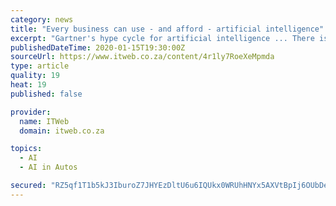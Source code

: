 ```yaml
---
category: news
title: "Every business can use - and afford - artificial intelligence"
excerpt: "Gartner's hype cycle for artificial intelligence ... There is a deep appetite for AI driving this. Yet there is also reluctance, fuelled by the belief that AI is not for everyone. Most decision-makers still think of AI as a future technology, only available through expensive and nuanced breakthroughs such as self-driving vehicles."
publishedDateTime: 2020-01-15T19:30:00Z
sourceUrl: https://www.itweb.co.za/content/4r1ly7RoeXeMpmda
type: article
quality: 19
heat: 19
published: false

provider:
  name: ITWeb
  domain: itweb.co.za

topics:
  - AI
  - AI in Autos

secured: "RZ5qf1T1b5kJ3IburoZ7JHYEzDltU6u6IQUkx0WRUhHNYx5AXVtBpIj6OUbDetGH/61KJO+oF7m1jSJOvdJtk1lkfCl70nJoWJIs1lswBCf2mprUdizfZdLgbViZLIOCu/jaefdGg7XmoK2SpWbPR2xttem6QGZcML0XJkdQr70qJcryAxMmt/ZFQM0Wjbuwh/2xw4Xxgp4yBAATopXH/5LTpPulZHRS0d5cI2B4gxgMHzZD7B/VsltLWZSRq3WWvQTKRqtckhlUfLpG7Bkwngd++CephokinAFJ8VjgkqA=;GNQPWp/tCWELOgqFNPFIbQ=="
---
```


